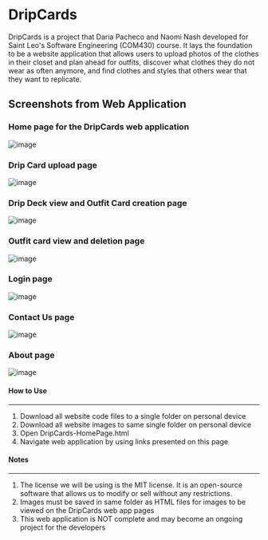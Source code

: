 # DripCards
DripCards is a project that Daria Pacheco and Naomi Nash developed for Saint Leo's Software Engineering (COM430) course.
It lays the foundation to be a website application that allows users to upload photos of the clothes in their closet and plan ahead for outfits,
  discover what clothes they do not wear as often anymore, and find clothes and styles that others wear that they want to
  replicate.

## Screenshots from Web Application

### Home page for the DripCards web application
![image](https://user-images.githubusercontent.com/97969876/166315271-0febc086-cc96-4fb5-8657-fde40cb98567.png)

### Drip Card upload page
![image](https://user-images.githubusercontent.com/97969876/166183050-9863f384-ce3f-45bf-960e-5d0d691cc184.png)

### Drip Deck view and Outfit Card creation page
![image](https://user-images.githubusercontent.com/97969876/166183095-bb864e7e-fb6a-4066-8d4b-11bf968fc46a.png)

### Outfit card view and deletion page
![image](https://user-images.githubusercontent.com/97969876/166183161-845fafe4-2c62-4fac-98cf-2cd5d03ced06.png)

### Login page
![image](https://user-images.githubusercontent.com/97969876/166315194-1fc17761-3ce5-4007-9448-a61cfa23b232.png)

### Contact Us page
![image](https://user-images.githubusercontent.com/97969876/166183267-da1b5029-a32e-40cb-b85c-987523074656.png)

### About page
![image](https://user-images.githubusercontent.com/97969876/166183279-f1a1d556-c44d-48fd-9d47-de4cf11aa48f.png)

#### How to Use
-----------
1) Download all website code files to a single folder on personal device
2) Download all website images to same single folder on personal device
3) Open DripCards-HomePage.html
4) Navigate web application by using links presented on this page

#### Notes
-----
1) The license we will be using is the MIT license. 
   It is an open-source software that allows us to modify or sell without any restrictions.
2) Images must be saved in same folder as HTML files for images to be viewed on the DripCards web app pages
3) This web application is NOT complete and may become an ongoing project for the developers

